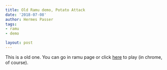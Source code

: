 ```yaml
---
title: Old Ramu demo, Potato Attack
date: '2018-07-08'
author: Hermes Passer
tags:
- ramu
- demo

layout: post
---
```

This is a old one.
You can go in ramu page or click [here]({{site.url}}/{{site.baseurl}}p/ramu/potatoattack) to play (in chrome, of course).
